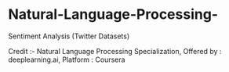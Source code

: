 # Natural-Language-Processing-
Sentiment Analysis (Twitter Datasets)

Credit :-
Natural Language Processing Specialization, 
Offered by : deeplearning.ai,
Platform   : Coursera
